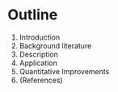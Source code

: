 # Outline
1. Introduction
2. Background literature
3. Description
4. Application
5. Quantitative Improvements
6. (References)

